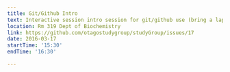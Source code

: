 ```yaml
---
title: Git/Github Intro
text: Interactive session intro session for git/github use (bring a laptop)
location: Rm 319 Dept of Biochemistry
link: https://github.com/otagostudygroup/studyGroup/issues/17
date: 2016-03-17
startTime: '15:30'
endTime: '16:30'

---
```


